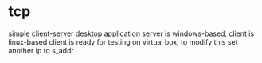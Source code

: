 # tcp
simple client-server desktop application
server is windows-based, client is linux-based
client is ready for testing on virtual box, to modify this
set another ip to s_addr